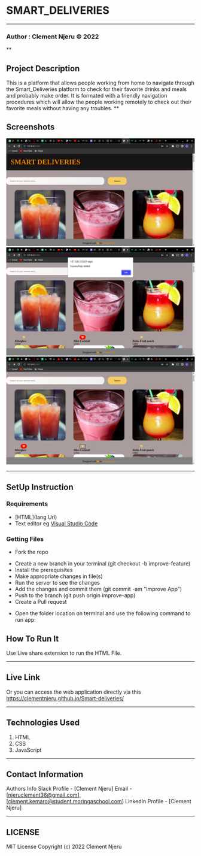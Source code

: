 # SMART_DELIVERIES 
***
### Author : Clement Njeru © 2022
**
## Project Description
This is a platform that allows people working from home to navigate through the Smart_Deliveries platform to check for their favorite drinks and meals and probably make order. It is formated with a friendly navigation procedures which will allow the people working remotely to check out their favorite meals without having any troubles.
**

## Screenshots
 ![image](/Assets/IMAGES/scrnsht1.png)
 ![image](/Assets/IMAGES/scrnsht2.png)
 ![image](/Assets/IMAGES/scrnsht3.png)
 
****
## SetUp Instruction
### Requirements
* [HTML](lang Url)
* Text editor eg [Visual Studio Code](https://code.visualstudio.com/download)


### Getting Files
* Fork the repo
- Create a new branch in your terminal (git checkout -b improve-feature)
- Install the prerequisites
- Make appropriate changes in file(s)
- Run the server to see the changes
- Add the changes and commit them (git commit -am "Improve App")
- Push to the branch (git push origin improve-app)
- Create a Pull request
* Open the folder location on terminal and use the following command to run app:

## How To Run It
Use Live share extension to run the HTML File.
***
## Live Link
Or you can access the web application directly via this https://clementnjeru.github.io/Smart-deliveries/
***

## Technologies Used
1. HTML
2. CSS
3. JavaScript

***
## Contact Information

Authors Info Slack Profile - [Clement Njeru] 
Email - [njeruclement36@gmail.com], [clement.kemaro@student.moringaschool.com]
LinkedIn Profile - [Clement Njeru]
***
## LICENSE
MIT License
Copyright (c) 2022 Clement Njeru